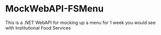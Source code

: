 # MockWebAPI-FSMenu
This is a .NET WebAPI for mocking up a menu for 1 week you would see with Institutional Food Services
